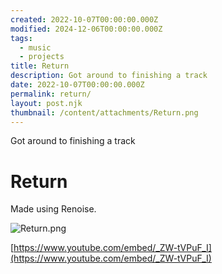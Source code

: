 ```yaml
---
created: 2022-10-07T00:00:00.000Z
modified: 2024-12-06T00:00:00.000Z
tags:
  - music
  - projects
title: Return
description: Got around to finishing a track
date: 2022-10-07T00:00:00.000Z
permalink: return/
layout: post.njk
thumbnail: /content/attachments/Return.png
---
```


Got around to finishing a track

# Return

Made using Renoise.

![Return.png](/content/attachments/Return.png)

[https://www.youtube.com/embed/_ZW-tVPuF_I](https://www.youtube.com/embed/_ZW-tVPuF_I)
